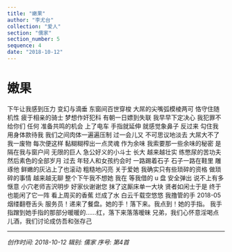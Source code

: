 ```yaml
---
title: "嫩果"
author: "李尤台"
collection: "爱人"
section: "儒家"
section_number: 5
sequence: 4
date: "2018-10-12"
---
```


# 嫩果

下午让我感到压力
变幻与滴垂
东窗间百世穿梭
大屌的尖嘴弧模棱两可
恪守住随机性
疲于相亲的骑士
梦想作奸犯科
有朝一日嫖到失联
我早早下定决心
我犯罪不给你们
任何
准备共鸣的机会
上了电车
手指就延伸
就感觉象鼻子
反过来
勾住我
用身体款待我
我们之间肉体一遍遍压制
过一会儿又
不可思议地淡去
大屌大不了
我一废物
每次便这样
黏糊糊榨出一点灵魂
作为余味
我索要那一些余味的秘密
是隔在我与窗户间
无限的巨人
急公好义的小斗士
长大
越来越壮实
练憋尿的苦功夫
然后素色的全部岁月
过去
年轻人和女孩约会时
一路踢着石子
石子一路在鞋里
雕琢他
鲜嫩的灰沾上了也滚动
粗糙地闪亮
关于爱她
我确实只有些琐碎的资格
做琐碎的事情
越来越无聊
整个下午我不想她
我在
等我借的 u 盘
安全弹出
说不上有多惬意
小穴老师吉沢明步
好家伙谢谢您
抹了这厮床单一大块
贤者如闲士于是
终于也能闲了它一阵
看上周买的香蕉
烂成了水
白云千载空悠悠
我撸管的手
2018-05
烟缕翻卷舌头
服务员！递来了餐盘。她的手！落下来。我点到！她的手指。
我手指蹭到她手指的那部分暖暖的……红，落下来落落暧昧
兄弟，我们心怀意淫喝点儿酒，我们讨论成仿吾和张存己

---
*创作时间: 2018-10-12*
*辑别: 儒家*
*序号: 第4首*
